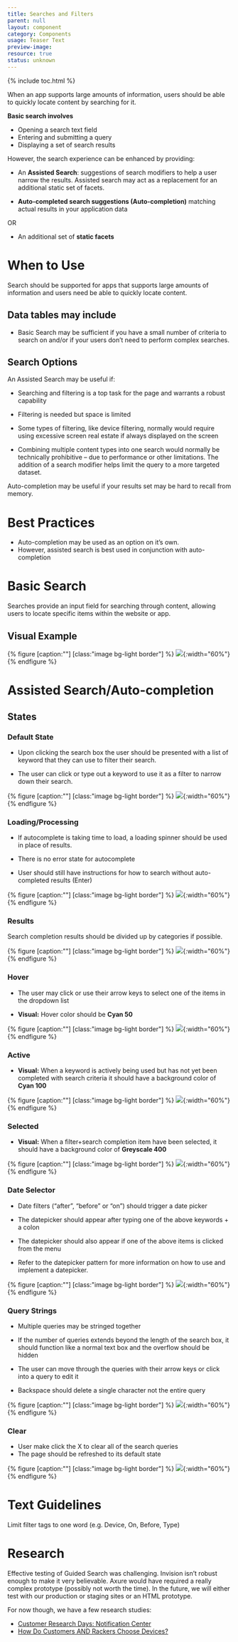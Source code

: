 ```yaml
---
title: Searches and Filters
parent: null
layout: component
category: Components
usage: Teaser Text
preview-image:
resource: true
status: unknown
---
```


{% include toc.html %}

<!-- NOTE: Bart said not to worry about splitting this for Phase 1.
     TODO: Split for phase 2. -->

When an app supports large amounts of information, users should be able to
quickly locate content by searching for it.

**Basic search involves**

- Opening a search text field
- Entering and submitting a query
- Displaying a set of search results

However, the search experience can be enhanced by providing:

-   An **Assisted Search**: suggestions of search modifiers to help a user
  narrow the results. Assisted search may act as a replacement for an
  additional static set of facets.

-   **Auto-completed search suggestions (Auto-completion)** matching actual
  results in your application data

OR

-   An additional set of **static facets**

# When to Use

Search should be supported for apps that supports large amounts of information
and users need be able to quickly locate content.

## Data tables may include

-   Basic Search may be sufficient if you have a small number of criteria to
  search on and/or if your users don’t need to perform complex searches.

## Search Options

An Assisted Search may be useful if:

-   Searching and filtering is a top task for the page and warrants a robust
  capability

-   Filtering is needed but space is limited

-   Some types of filtering, like device filtering, normally would require
  using excessive screen real estate if always displayed on the screen

-   Combining multiple content types into one search would normally be
  technically prohibitive – due to performance or other limitations. The
  addition of a search modifier helps limit the query to a more targeted
  dataset.

Auto-completion may be useful if your results set may be hard to recall from
memory.

# Best Practices

- Auto-completion may be used as an option on it’s own.
- However, assisted search is best used in conjunction with auto-completion

# Basic Search

Searches provide an input field for searching through content, allowing users
to locate specific items within the website or app.

## Visual Example

{% figure [caption:""] [class:"image bg-light border"] %}
![]({{site.cdn_url}}/img/components/search-basic.svg){:width="60%"}
{% endfigure %}

# Assisted Search/Auto-completion

## States

### Default State

-   Upon clicking the search box the user should be presented with a list of
  keyword that they can use to filter their search.

-   The user can click or type out a keyword to use it as a filter to narrow
  down their search.

{% figure [caption:""] [class:"image bg-light border"] %}
![]({{site.cdn_url}}/img/components/search-default-state.svg){:width="60%"}
{% endfigure %}

### Loading/Processing

-   If autocomplete is taking time to load, a loading spinner should be used in
  place of results.

-   There is no error state for autocomplete

-   User should still have instructions for how to search without
  auto-completed results (Enter)

{% figure [caption:""] [class:"image bg-light border"] %}
![]({{site.cdn_url}}/img/components/search-processing.svg){:width="60%"}
{% endfigure %}

### Results

Search completion results should be divided up by categories if possible.

{% figure [caption:""] [class:"image bg-light border"] %}
![]({{site.cdn_url}}/img/components/search-results.svg){:width="60%"}
{% endfigure %}

### Hover

-   The user may click or use their arrow keys to select one of the items in
  the dropdown list

-   **Visual:** Hover color should be **Cyan 50**

{% figure [caption:""] [class:"image bg-light border"] %}
![]({{site.cdn_url}}/img/components/search-hover.png){:width="60%"}
{% endfigure %}

### Active

-   **Visual:** When a keyword is actively being used but has not yet been
  completed with search criteria it should have a background color of
  **Cyan 100**

{% figure [caption:""] [class:"image bg-light border"] %}
![]({{site.cdn_url}}/img/components/search-active.svg){:width="60%"}
{% endfigure %}

### Selected

-   **Visual:** When a filter+search completion item have been selected, it
  should have a background color of **Greyscale 400**

{% figure [caption:""] [class:"image bg-light border"] %}
![]({{site.cdn_url}}/img/components/search-selected.svg){:width="60%"}
{% endfigure %}

### Date Selector

-   Date filters (“after”, “before” or “on”) should trigger a date picker

-   The datepicker should appear after typing one of the above keywords + a
  colon

-   The datepicker should also appear if one of the above items is clicked from
  the menu

-   Refer to the datepicker pattern for more information on how to use and
  implement a datepicker.

{% figure [caption:""] [class:"image bg-light border"] %}
![]({{site.cdn_url}}/img/components/search-date-selector.svg){:width="60%"}
{% endfigure %}

### Query Strings

-   Multiple queries may be stringed together

-   If the number of queries extends beyond the length of the search box, it
  should function like a normal text box and the overflow should be hidden

-   The user can move through the queries with their arrow keys or click into a
  query to edit it

-   Backspace should delete a single character not the entire query

{% figure [caption:""] [class:"image bg-light border"] %}
![]({{site.cdn_url}}/img/components/search-query-strings.svg){:width="60%"}
{% endfigure %}

### Clear

- User make click the X to clear all of the search queries
- The page should be refreshed to its default state

{% figure [caption:""] [class:"image bg-light border"] %}
![]({{site.cdn_url}}/img/components/search-clear.svg){:width="60%"}
{% endfigure %}

# Text Guidelines

Limit filter tags to one word (e.g. Device, On, Before, Type)

# Research

Effective testing of Guided Search was challenging. Invision isn’t robust
enough to make it very believable. Axure would have required a really complex
prototype (possibly not worth the time). In the future, we will either test
with our production or staging sites or an HTML prototype.

For now though, we have a few research studies:

- [Customer Research Days: Notification Center](http://design.rax.io/?customer-research=customer-research-days-notification-center)
- [How Do Customers AND Rackers Choose Devices?](http://design.rax.io/?customer-research=how-do-customers-and-rackers-choose-devices)

<!--
# Facets
-->
